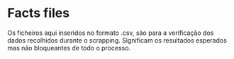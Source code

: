 # Facts files

Os ficheiros aqui inseridos no formato .csv, são para a verificação dos dados recolhidos durante o scrapping. Significam os resultados esperados mas não bloqueantes de todo o processo.